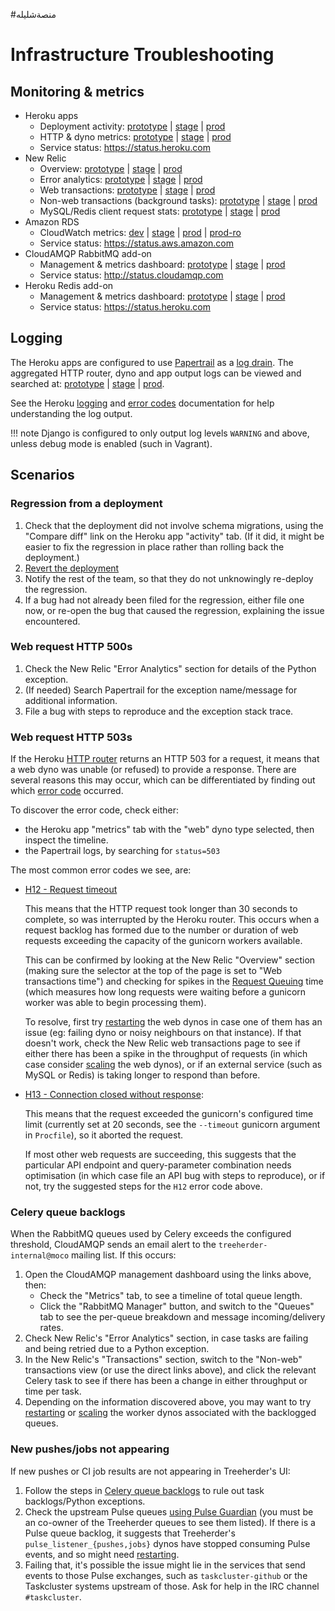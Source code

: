 #منصةشليله 
# Infrastructure Troubleshooting

## Monitoring & metrics

- Heroku apps
  - Deployment activity:
    [prototype](https://dashboard.heroku.com/apps/treeherder-prototype/activity) |
    [stage](https://dashboard.heroku.com/apps/treeherder-stage/activity) |
    [prod](https://dashboard.heroku.com/apps/treeherder-prod/activity)
  - HTTP & dyno metrics:
    [prototype](https://dashboard.heroku.com/apps/treeherder-prototype/metrics) |
    [stage](https://dashboard.heroku.com/apps/treeherder-stage/metrics) |
    [prod](https://dashboard.heroku.com/apps/treeherder-prod/metrics)
  - Service status: <https://status.heroku.com>
- New Relic
  - Overview:
    [prototype](https://rpm.newrelic.com/accounts/677903/applications/7385291) |
    [stage](https://rpm.newrelic.com/accounts/677903/applications/14179733) |
    [prod](https://rpm.newrelic.com/accounts/677903/applications/14179757)
  - Error analytics:
    [prototype](https://rpm.newrelic.com/accounts/677903/applications/7385291/filterable_errors) |
    [stage](https://rpm.newrelic.com/accounts/677903/applications/14179733/filterable_errors) |
    [prod](https://rpm.newrelic.com/accounts/677903/applications/14179757/filterable_errors)
  - Web transactions:
    [prototype](https://rpm.newrelic.com/accounts/677903/applications/7385291/transactions?type=app) |
    [stage](https://rpm.newrelic.com/accounts/677903/applications/14179733/transactions?type=app) |
    [prod](https://rpm.newrelic.com/accounts/677903/applications/14179757/transactions?type=app)
  - Non-web transactions (background tasks):
    [prototype](https://rpm.newrelic.com/accounts/677903/applications/7385291/transactions?type=other&show_browser=false) |
    [stage](https://rpm.newrelic.com/accounts/677903/applications/14179733/transactions?type=other&show_browser=false) |
    [prod](https://rpm.newrelic.com/accounts/677903/applications/14179757/transactions?type=other&show_browser=false)
  - MySQL/Redis client request stats:
    [prototype](https://rpm.newrelic.com/accounts/677903/applications/7385291/datastores) |
    [stage](https://rpm.newrelic.com/accounts/677903/applications/14179733/datastores) |
    [prod](https://rpm.newrelic.com/accounts/677903/applications/14179757/datastores)
- Amazon RDS
  - CloudWatch metrics:
    [dev](https://console.aws.amazon.com/rds/home?region=us-east-1#database:id=treeherder-dev;is-cluster=false;tab=monitoring) |
    [stage](https://console.aws.amazon.com/rds/home?region=us-east-1#database:id=treeherder-stage;is-cluster=false;tab=monitoring) |
    [prod](https://console.aws.amazon.com/rds/home?region=us-east-1#database:id=treeherder-prod;is-cluster=false;tab=monitoring) |
    [prod-ro](https://console.aws.amazon.com/rds/home?region=us-east-1#database:id=treeherder-prod-ro;is-cluster=false;tab=monitoring)
  - Service status: <https://status.aws.amazon.com>
- CloudAMQP RabbitMQ add-on
  - Management & metrics dashboard:
    [prototype](https://addons-sso.heroku.com/apps/treeherder-prototype/addons/cloudamqp) |
    [stage](https://addons-sso.heroku.com/apps/treeherder-stage/addons/cloudamqp) |
    [prod](https://addons-sso.heroku.com/apps/treeherder-prod/addons/cloudamqp)
  - Service status: <http://status.cloudamqp.com>
- Heroku Redis add-on
  - Management & metrics dashboard:
    [prototype](https://addons-sso.heroku.com/apps/treeherder-prototype/addons/heroku-redis) |
    [stage](https://addons-sso.heroku.com/apps/treeherder-stage/addons/heroku-redis) |
    [prod](https://addons-sso.heroku.com/apps/treeherder-prod/addons/heroku-redis)
  - Service status: <https://status.heroku.com>

## Logging

The Heroku apps are configured to use [Papertrail] as a [log drain]. The aggregated
HTTP router, dyno and app output logs can be viewed and searched at:
[prototype](https://papertrailapp.com/systems/treeherder-prototype/events) |
[stage](https://papertrailapp.com/systems/treeherder-stage/events) |
[prod](https://papertrailapp.com/systems/treeherder-prod/events).

See the Heroku [logging] and [error codes] documentation for help understanding the log output.

[papertrail]: https://papertrailapp.com
[log drain]: https://devcenter.heroku.com/articles/log-drains
[logging]: https://devcenter.heroku.com/articles/logging
[error codes]: https://devcenter.heroku.com/articles/error-codes

<!-- prettier-ignore -->
!!! note
    Django is configured to only output log levels `WARNING` and above, unless debug
    mode is enabled (such in Vagrant).

## Scenarios

### Regression from a deployment

1. Check that the deployment did not involve schema migrations, using the "Compare diff"
   link on the Heroku app "activity" tab. (If it did, it might be easier to fix the
   regression in place rather than rolling back the deployment.)
2. [Revert the deployment](administration.md#reverting-deployments)
3. Notify the rest of the team, so that they do not unknowingly re-deploy the regression.
4. If a bug had not already been filed for the regression, either file one now, or re-open
   the bug that caused the regression, explaining the issue encountered.

### Web request HTTP 500s

1. Check the New Relic "Error Analytics" section for details of the Python exception.
2. (If needed) Search Papertrail for the exception name/message for additional information.
3. File a bug with steps to reproduce and the exception stack trace.

### Web request HTTP 503s

If the Heroku [HTTP router] returns an HTTP 503 for a request, it means that a web dyno was
unable (or refused) to provide a response. There are several reasons this may occur, which
can be differentiated by finding out which [error code][error codes] occurred.

To discover the error code, check either:

- the Heroku app "metrics" tab with the "web" dyno type selected, then inspect the timeline.
- the Papertrail logs, by searching for `status=503`

The most common error codes we see, are:

- [H12 - Request timeout][error-h12]

  This means that the HTTP request took longer than 30 seconds to complete, so was interrupted
  by the Heroku router. This occurs when a request backlog has formed due to the number or
  duration of web requests exceeding the capacity of the gunicorn workers available.

  This can be confirmed by looking at the New Relic "Overview" section (making sure the
  selector at the top of the page is set to "Web transactions time") and checking for spikes
  in the [Request Queuing] time (which measures how long requests were waiting before a
  gunicorn worker was able to begin processing them).

  To resolve, first try [restarting] the web dynos in case one of them has an issue (eg: failing
  dyno or noisy neighbours on that instance). If that doesn't work, check the New Relic web
  transactions page to see if either there has been a spike in the throughput of requests
  (in which case consider [scaling] the web dynos), or if an external service (such as MySQL
  or Redis) is taking longer to respond than before.

- [H13 - Connection closed without response][error-h13]:

  This means that the request exceeded the gunicorn's configured time limit (currently set
  at 20 seconds, see the `--timeout` gunicorn argument in `Procfile`), so it aborted the
  request.

  If most other web requests are succeeding, this suggests that the particular API endpoint
  and query-parameter combination needs optimisation (in which case file an API bug with
  steps to reproduce), or if not, try the suggested steps for the `H12` error code above.

[http router]: https://devcenter.heroku.com/articles/http-routing
[error code]: https://devcenter.heroku.com/articles/error-codes
[error-h12]: https://devcenter.heroku.com/articles/error-codes#h12-request-timeout
[error-h13]: https://devcenter.heroku.com/articles/error-codes#h13-connection-closed-without-response
[request queuing]: https://docs.newrelic.com/docs/apm/applications-menu/features/request-queuing-tracking-front-end-time
[restarting]: administration.md#restarting-dynos
[scaling]: administration.md#scaling-dynos

### Celery queue backlogs

When the RabbitMQ queues used by Celery exceeds the configured threshold, CloudAMQP sends
an email alert to the `treeherder-internal@moco` mailing list. If this occurs:

1. Open the CloudAMQP management dashboard using the links above, then:
   - Check the "Metrics" tab, to see a timeline of total queue length.
   - Click the "RabbitMQ Manager" button, and switch to the "Queues" tab to see
     the per-queue breakdown and message incoming/delivery rates.
2. Check New Relic's "Error Analytics" section, in case tasks are failing and being
   retried due to a Python exception.
3. In the New Relic's "Transactions" section, switch to the "Non-web" transactions view
   (or use the direct links above), and click the relevant Celery task to see if there
   has been a change in either throughput or time per task.
4. Depending on the information discovered above, you may want to try [restarting] or
   [scaling] the worker dynos associated with the backlogged queues.

### New pushes/jobs not appearing

If new pushes or CI job results are not appearing in Treeherder's UI:

1. Follow the steps in [Celery queue backlogs](#celery-queue-backlogs) to rule out
   task backlogs/Python exceptions.
2. Check the upstream Pulse queues [using Pulse Guardian] (you must be an co-owner of
   the Treeherder queues to see them listed). If there is a Pulse queue backlog,
   it suggests that Treeherder's `pulse_listener_{pushes,jobs}` dynos have stopped
   consuming Pulse events, and so might need [restarting].
3. Failing that, it's possible the issue might lie in the services that send events to
   those Pulse exchanges, such as `taskcluster-github` or
   the Taskcluster systems upstream of those. Ask for help in the IRC channel
   `#taskcluster`.

[using pulse guardian]: https://pulseguardian.mozilla.org/queues
